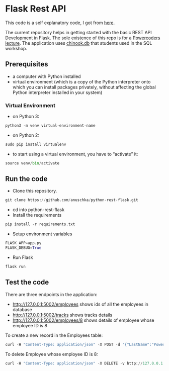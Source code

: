 # Flask Rest API

This code is a self explanatory code, I got from [here](https://www.codementor.io/sagaragarwal94/building-a-basic-restful-api-in-python-58k02xsiq). 

The current repository helps in getting started with the basic REST API Development in Flask. The sole existence of this repo is for a [Powercoders lecture](http://powercoders.org/). The application uses [chinook.db](http://www.sqlitetutorial.net/sqlite-sample-database/) that students used in the SQL workshop.

## Prerequisites
+ a computer with Python installed
+ virtual environment (which is a copy of the Python interpreter onto which you can install packages privately, without affecting the global Python interpreter installed in your system)

### Virtual Environment
+ on Python 3: 
```python
python3 -m venv virtual-environment-name
```
+ on Python 2:
```python
sudo pip install virtualenv
```
+ to start using a virtual environment, you have to “activate” it:
```python
source venv/bin/activate
```

## Run the code

+ Clone this repository.
```python
git clone https://github.com/anuschka/python-rest-flask.git
```
+ cd into python-rest-flask
+ Install the requirements
```python
pip install -r requirements.txt
```
+ Setup environment variables
```python
FLASK_APP=app.py
FLASK_DEBUG=True
```
+ Run Flask
```python
flask run
```

## Test the code
There are three endpoints in the application:

+ http://127.0.0.1:5002/employees shows ids of all the employees in database
+ http://127.0.0.1:5002/tracks shows tracks details
+ http://127.0.0.1:5002/employees/8 shows details of employee whose employee ID is 8

To create a new record in the Employees table:
```python
curl -H "Content-Type: application/json" -X POST -d '{"LastName":"Power","FirstName":"Coder","Title":"Developer","ReportsTo":"Matthias","BirthDate":"1.1.1990","HireDate":"20.9.2017","Address":"GarageHub","City":"Zurich","Country":"Switzerland","State":"None","PostalCode":"8100","Phone":"0123456789","Fax":"0123456789","Email":"coder@powercoders.com"}' http://127.0.0.1:5000/employees
```

To delete Employee whose employee ID is 8:
```python
curl -H "Content-Type: application/json" -X DELETE -v http://127.0.0.1:5000/employees/8
```











